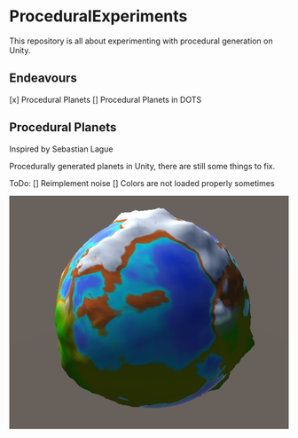 # ProceduralExperiments
This repository is all about experimenting with procedural generation on Unity.

## Endeavours
[x] Procedural Planets
[] Procedural Planets in DOTS


## Procedural Planets
Inspired by Sebastian Lague

Procedurally generated planets in Unity, there are still some things to fix.

ToDo:
[] Reimplement noise
[] Colors are not loaded properly sometimes

![Sample Planet](Planet.png)
